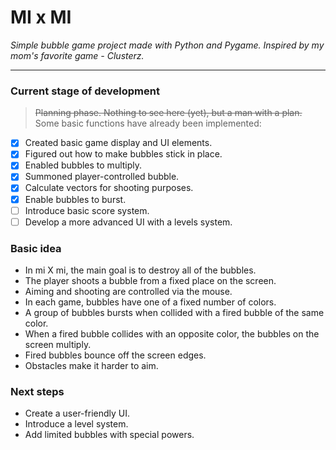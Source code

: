# MI x MI
*Simple bubble game project made with Python and Pygame.*
*Inspired by my mom's favorite game - Clusterz.*

---

### Current stage of development
> ~~Planning phase. Nothing to see here (yet), but a man with a plan.~~
> Some basic functions have already been implemented:

- [x] Created basic game display and UI elements.
- [x] Figured out how to make bubbles stick in place.
- [x] Enabled bubbles to multiply.
- [x] Summoned player-controlled bubble.
- [x] Calculate vectors for shooting purposes.
- [x] Enable bubbles to burst.
- [ ] Introduce basic score system.
- [ ] Develop a more advanced UI with a levels system.

### Basic idea
* In mi X mi, the main goal is to destroy all of the bubbles.
* The player shoots a bubble from a fixed place on the screen.
* Aiming and shooting are controlled via the mouse.
* In each game, bubbles have one of a fixed number of colors.
* A group of bubbles bursts when collided with a fired bubble of the same color.
* When a fired bubble collides with an opposite color, the bubbles on the screen multiply.
* Fired bubbles bounce off the screen edges.
* Obstacles make it harder to aim.

### Next steps
* Create a user-friendly UI.
* Introduce a level system.
* Add limited bubbles with special powers.